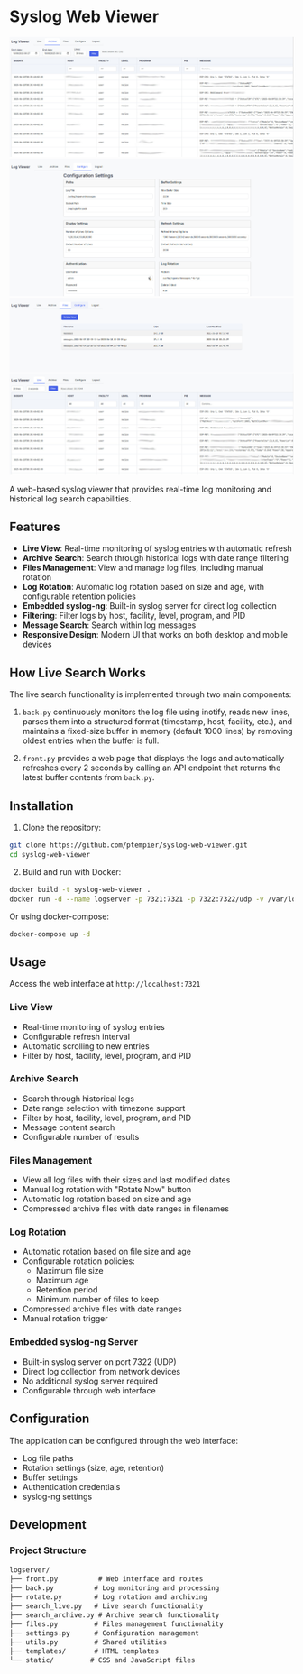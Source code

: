 # Syslog Web Viewer

![alt text](/screenshots/archive.jpeg "Archives")
![alt text](/screenshots/conf.jpeg "Conf")
![alt text](/screenshots/files.jpeg "Files")
![alt text](/screenshots/live.jpeg "Live")

A web-based syslog viewer that provides real-time log monitoring and historical log search capabilities.

## Features

- **Live View**: Real-time monitoring of syslog entries with automatic refresh
- **Archive Search**: Search through historical logs with date range filtering
- **Files Management**: View and manage log files, including manual rotation
- **Log Rotation**: Automatic log rotation based on size and age, with configurable retention policies
- **Embedded syslog-ng**: Built-in syslog server for direct log collection
- **Filtering**: Filter logs by host, facility, level, program, and PID
- **Message Search**: Search within log messages
- **Responsive Design**: Modern UI that works on both desktop and mobile devices

## How Live Search Works

The live search functionality is implemented through two main components:

1. `back.py` continuously monitors the log file using inotify, reads new lines, parses them into a structured format (timestamp, host, facility, etc.), and maintains a fixed-size buffer in memory (default 1000 lines) by removing oldest entries when the buffer is full.

2. `front.py` provides a web page that displays the logs and automatically refreshes every 2 seconds by calling an API endpoint that returns the latest buffer contents from `back.py`.

## Installation

1. Clone the repository:
```bash
git clone https://github.com/ptempier/syslog-web-viewer.git
cd syslog-web-viewer
```

2. Build and run with Docker:
```bash
docker build -t syslog-web-viewer .
docker run -d --name logserver -p 7321:7321 -p 7322:7322/udp -v /var/log:/var/log syslog-web-viewer
```

Or using docker-compose:
```bash
docker-compose up -d
```

## Usage

Access the web interface at `http://localhost:7321`

### Live View
- Real-time monitoring of syslog entries
- Configurable refresh interval
- Automatic scrolling to new entries
- Filter by host, facility, level, program, and PID

### Archive Search
- Search through historical logs
- Date range selection with timezone support
- Filter by host, facility, level, program, and PID
- Message content search
- Configurable number of results

### Files Management
- View all log files with their sizes and last modified dates
- Manual log rotation with "Rotate Now" button
- Automatic log rotation based on size and age
- Compressed archive files with date ranges in filenames

### Log Rotation
- Automatic rotation based on file size and age
- Configurable rotation policies:
  - Maximum file size
  - Maximum age
  - Retention period
  - Minimum number of files to keep
- Compressed archive files with date ranges
- Manual rotation trigger

### Embedded syslog-ng Server
- Built-in syslog server on port 7322 (UDP)
- Direct log collection from network devices
- No additional syslog server required
- Configurable through web interface

## Configuration

The application can be configured through the web interface:

- Log file paths
- Rotation settings (size, age, retention)
- Buffer settings
- Authentication credentials
- syslog-ng settings

## Development

### Project Structure
```
logserver/
├── front.py          # Web interface and routes
├── back.py          # Log monitoring and processing
├── rotate.py        # Log rotation and archiving
├── search_live.py   # Live search functionality
├── search_archive.py # Archive search functionality
├── files.py         # Files management functionality
├── settings.py      # Configuration management
├── utils.py         # Shared utilities
├── templates/       # HTML templates
└── static/         # CSS and JavaScript files
```


